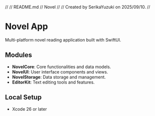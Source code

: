 //
//  README.md
//  Novel
//
//  Created by SerikaYuzuki on 2025/09/10.
//

# Novel App

Multi-platform novel reading application built with SwiftUI.

## Modules

- **NovelCore**: Core functionalities and data models.
- **NovelUI**: User interface components and views.
- **NovelStorage**: Data storage and management.
- **EditorKit**: Text editing tools and features.

## Local Setup

- Xcode 26 or later


